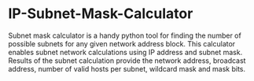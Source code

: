 # IP-Subnet-Mask-Calculator
Subnet mask calculator is a handy python tool for finding the number of possible subnets for any given network address block. This calculator enables subnet network calculations using IP address and subnet mask. Results of the subnet calculation provide the network address, broadcast address, number of valid hosts per subnet, wildcard mask and mask bits.

